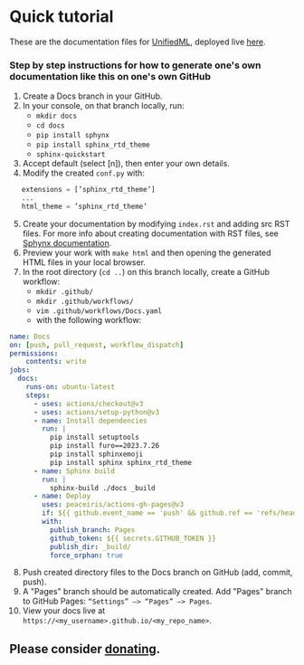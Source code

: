 # Quick tutorial 

These are the documentation files for [UnifiedML](https://github.com/agi-init/UnifiedML), deployed live [here](https://agi-init.github.io/UnifiedML). 

### Step by step instructions for how to generate one's own documentation like this on one's own GitHub

1. Create a Docs branch in your GitHub.
2. In your console, on that branch locally, run:
    - ``mkdir docs``
    - ``cd docs``
    - ``pip install sphynx``
    - ``pip install sphinx_rtd_theme``
    - ``sphinx-quickstart``
3. Accept default (select [n]), then enter your own details.
4. Modify the created ``conf.py`` with:
```python
   extensions = [’sphinx_rtd_theme’]
   ...
   html_theme = ’sphinx_rtd_theme’
```
5. Create your documentation by modifying ``index.rst`` and adding src RST files. For more info about creating documentation with RST files, see [Sphynx documentation](https://www.sphinx-doc.org/en/master/).
6. Preview your work with ``make html`` and then opening the generated HTML files in your local browser.
7. In the root directory (``cd ..``) on this branch locally, create a GitHub workflow:
    - ``mkdir .github/``
    - ``mkdir .github/workflows/``
    - ``vim .github/workflows/Docs.yaml``
    - with the following workflow:
```yaml
name: Docs
on: [push, pull_request, workflow_dispatch]
permissions:
    contents: write
jobs:
  docs:
    runs-on: ubuntu-latest
    steps:
      - uses: actions/checkout@v3
      - uses: actions/setup-python@v3
      - name: Install dependencies
        run: |
          pip install setuptools
          pip install furo==2023.7.26
          pip install sphinxemoji
          pip install sphinx sphinx_rtd_theme
      - name: Sphinx build
        run: |
          sphinx-build ./docs _build
      - name: Deploy
        uses: peaceiris/actions-gh-pages@v3
        if: ${{ github.event_name == 'push' && github.ref == 'refs/heads/Docs' }}
        with:
          publish_branch: Pages
          github_token: ${{ secrets.GITHUB_TOKEN }}
          publish_dir: _build/
          force_orphan: true
```
8. Push created directory files to the Docs branch on GitHub (add, commit, push).
9. A "Pages" branch should be automatically created. Add "Pages" branch to GitHub Pages: ``“Settings” —> “Pages” —> Pages``.
10. View your docs live at ``https://<my_username>.github.io/<my_repo_name>``.

## Please consider [donating](https://www.github.com/sponsors/agi-init).
